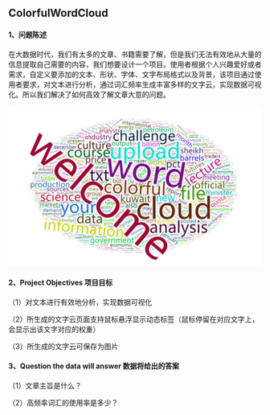 ## ColorfulWordCloud

#### 1、问题陈述
在大数据时代，我们有太多的文章、书籍需要了解，但是我们无法有效地从大量的信息提取自己需要的内容，我们想要设计一个项目。使用者根据个人兴趣爱好或者需求，自定义要添加的文本、形状、字体、文字布局格式以及背景，该项目通过使用者要求，对文本进行分析，通过词汇频率生成丰富多样的文字云，实现数据可视化。所以我们解决了如何高效了解文章大意的问题。

![image](https://github.com/519772745/ColorfulWordCloud/blob/master/wordcloud.png)


#### 2、Project Objectives 项目目标
（1）对文本进行有效地分析，实现数据可视化 

（2）所生成的文字云页面支持鼠标悬浮显示动态标签（鼠标停留在对应文字上，会显示出该文字对应的权重）

（3）所生成的文字云可保存为图片 

#### 3、Question the data will answer 数据将给出的答案 
（1）文章主旨是什么？   

（2）高频率词汇的使用率是多少？
